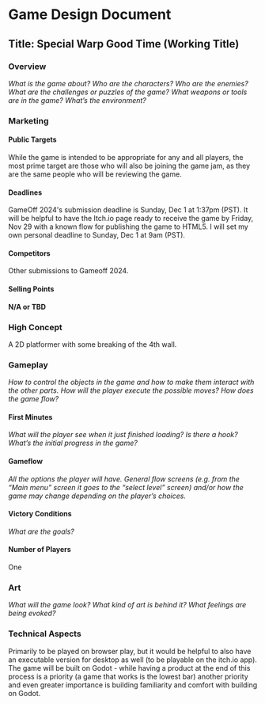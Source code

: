 # Game Design Document

## Title: Special Warp Good Time (Working Title)

### Overview

_What is the game about? Who are the characters? Who are the enemies? What are the challenges or puzzles of the game? What weapons or tools are in the game? What’s the environment?_

### Marketing

#### Public Targets

While the game is intended to be appropriate for any and all players, the most prime target are those who will also be joining the game jam, as they are the same people who will be reviewing the game.

#### Deadlines

GameOff 2024's submission deadline is Sunday, Dec 1 at 1:37pm (PST). It will be helpful to have the Itch.io page ready to receive the game by Friday, Nov 29 with a known flow for publishing the game to HTML5. I will set my own personal deadline to Sunday, Dec 1 at 9am (PST).

#### Competitors

Other submissions to Gameoff 2024.

#### Selling Points

**N/A or TBD**

### High Concept

A 2D platformer with some breaking of the 4th wall.

### Gameplay

_How to control the objects in the game and how to make them interact with the other parts. How will the player execute the possible moves? How does the game flow?_

#### First Minutes

_What will the player see when it just finished  loading? Is there a hook? What’s the initial progress in the game?_

#### Gameflow

_All the options the player will have. General flow screens (e.g. from the “Main menu” screen it goes to the “select level” screen) and/or how the game may change depending on the player’s choices._

#### Victory Conditions

_What are the goals?_

#### Number of Players

One

### Art

_What will the game look? What kind of art is behind it? What feelings are being evoked?_

### Technical Aspects

Primarily to be played on browser play, but it would be helpful to also have an executable version for desktop as well (to be playable on the itch.io app). The game will be built on Godot - while having a product at the end of this process is a priority (a game that works is the lowest bar) another priority and even greater importance is building familiarity and comfort with building on Godot.
